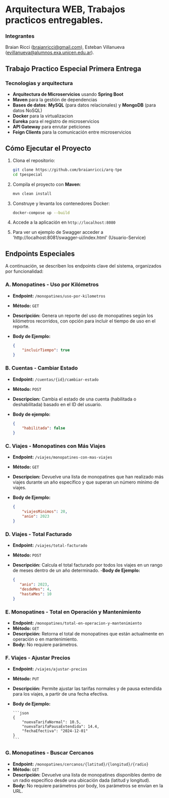 # Arquitectura WEB, Trabajos practicos entregables.

### Integrantes
Braian Ricci (braianricci@gmail.com), Esteban Villanueva (evillanueva@alumnos.exa.unicen.edu.ar).

## Trabajo Practico Especial Primera Entrega

### Tecnologias y arquitectura
- **Arquitectura de Microservicios** usando **Spring Boot**
- **Maven** para la gestión de dependencias
- **Bases de datos**: **MySQL** (para datos relacionales) y **MongoDB** (para datos NoSQL)
- **Docker** para la virtualizacion
- **Eureka** para el registro de microservicios
- **API Gateway** para enrutar peticiones
- **Feign Clients** para la comunicación entre microservicios

## Cómo Ejecutar el Proyecto

1. Clona el repositorio:
    ```bash
    git clone https://github.com/braianricci/arq-tpe
    cd tpespecial
    ```

2. Compila el proyecto con **Maven**:
    ```bash
    mvn clean install
    ```

3. Construye y levanta los contenedores Docker:
    ```bash
    docker-compose up --build
    ```

4. Accede a la aplicación en `http://localhost:8080`
   
5. Para ver un ejemplo de Swagger acceder a 'http://localhost:8081/swagger-ui/index.html' (Usuario-Service)

## Endpoints Especiales

A continuación, se describen los endpoints clave del sistema, organizados por funcionalidad:

### A. Monopatines - Uso por Kilómetros
- **Endpoint:** `/monopatines/uso-por-kilometros`
- **Método:** `GET`
- **Descripción:** Genera un reporte del uso de monopatines según los kilómetros recorridos, con opción para incluir el tiempo de uso en el reporte.
- **Body de Ejemplo:**
  
  ```json
  {
      "incluirTiempo": true
  }
  ```

### B. Cuentas - Cambiar Estado
- **Endpoint:** `/cuentas/{id}/cambiar-estado`
- **Método:** `POST`
- **Descripcion:** Cambia el estado de una cuenta (habilitada o deshabilitada) basado en el ID del usuario.
- **Body de ejemplo:**
    
  ```json
  {
      "habilitada": false
  }
  ```
  
### C. Viajes - Monopatines con Más Viajes
- **Endpoint:** `/viajes/monopatines-con-mas-viajes`
- **Método:** `GET`
- **Descripcion:** Devuelve una lista de monopatines que han realizado más viajes durante un año específico y que superan un número mínimo de viajes.
- **Body de Ejemplo:**
    
    ```json
    {
        "viajesMinimos": 20,
        "anio": 2023
    }
    ```
    
### D. Viajes - Total Facturado
- **Endpoint:** `/viajes/total-facturado`
- **Método:** `POST`
- **Descripción:** Calcula el total facturado por todos los viajes en un rango de meses dentro de un año determinado.
-**Body de Ejemplo:**
     
     ```json
     {
        "anio": 2023,
        "desdeMes": 4,
        "hastaMes": 10
     }
     ```
  
### E. Monopatines - Total en Operación y Mantenimiento
- **Endpoint:** `/monopatines/total-en-operacion-y-mantenimiento`
- **Método:** `GET`
- **Descripción:** Retorna el total de monopatines que están actualmente en operación o en mantenimiento.
- **Body:** No requiere parámetros.
 
### F. Viajes - Ajustar Precios
- **Endpoint:** `/viajes/ajustar-precios`
- **Método:** `PUT`
- **Descripción:** Permite ajustar las tarifas normales y de pausa extendida para los viajes, a partir de una fecha efectiva.
- **Body de Ejemplo:**
      
      ```json    
      {
          "nuevaTarifaNormal": 10.5,
          "nuevaTarifaPausaExtendida": 14.4,
          "fechaEfectiva": "2024-12-01"
      }
      ```

### G. Monopatines - Buscar Cercanos
- **Endpoint:** `/monopatines/cercanos/{latitud}/{longitud}/{radio}`
- **Método:** `GET`
- **Descripción:** Devuelve una lista de monopatines disponibles dentro de un radio específico desde una ubicación dada (latitud y longitud).
- **Body:** No requiere parámetros por body, los parámetros se envían en la URL. 

